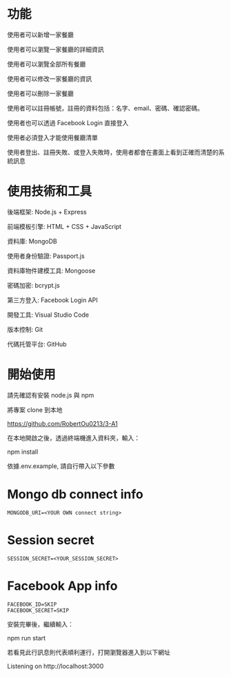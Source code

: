  # 功能

使用者可以新增一家餐廳

使用者可以瀏覽一家餐廳的詳細資訊

使用者可以瀏覽全部所有餐廳

使用者可以修改一家餐廳的資訊

使用者可以刪除一家餐廳

使用者可以註冊帳號，註冊的資料包括：名字、email、密碼、確認密碼。

使用者也可以透過 Facebook Login 直接登入

使用者必須登入才能使用餐廳清單

使用者登出、註冊失敗、或登入失敗時，使用者都會在畫面上看到正確而清楚的系統訊息

 # 使用技術和工具

後端框架: Node.js + Express

前端模板引擎: HTML + CSS + JavaScript

資料庫: MongoDB

使用者身份驗證: Passport.js

資料庫物件建模工具: Mongoose

密碼加密: bcrypt.js

第三方登入: Facebook Login API

開發工具: Visual Studio Code

版本控制: Git

代碼托管平台: GitHub



 # 開始使用
請先確認有安裝 node.js 與 npm

將專案 clone 到本地

https://github.com/RobertOu0213/3-A1

在本地開啟之後，透過終端機進入資料夾，輸入：

npm install

依據.env.example, 請自行帶入以下參數
   # Mongo db connect info
    MONGODB_URI=<YOUR OWN connect string>
    
   # Session secret
    SESSION_SECRET=<YOUR_SESSION_SECRET>

   # Facebook App info
    FACEBOOK_ID=SKIP
    FACEBOOK_SECRET=SKIP

安裝完畢後，繼續輸入：

npm run start

若看見此行訊息則代表順利運行，打開瀏覽器進入到以下網址

Listening on http://localhost:3000

